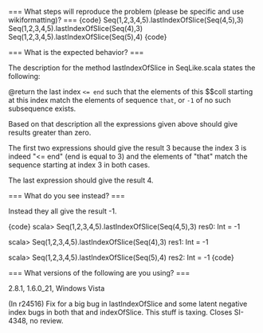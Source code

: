 === What steps will reproduce the problem (please be specific and use wikiformatting)? ===
{code}
Seq(1,2,3,4,5).lastIndexOfSlice(Seq(4,5),3)
Seq(1,2,3,4,5).lastIndexOfSlice(Seq(4),3)
Seq(1,2,3,4,5).lastIndexOfSlice(Seq(5),4)
{code}



=== What is the expected behavior? ===

The description for the method lastIndexOfSlice in SeqLike.scala states the following:

@return  the last index `<= end` such that the elements of this $$coll starting at this index
match the elements of sequence `that`, or `-1` of no such subsequence exists. 

Based on that description all the expressions given above should give results greater than zero.

The first two expressions should give the result 3 because the index 3 is indeed "<= end" (end is equal to 3) and the elements of "that" match the sequence starting at index 3 in both cases.

The last expression should give the result 4.

=== What do you see instead? ===

Instead they all give the result -1.

{code}
scala> Seq(1,2,3,4,5).lastIndexOfSlice(Seq(4,5),3)
res0: Int = -1

scala> Seq(1,2,3,4,5).lastIndexOfSlice(Seq(4),3)
res1: Int = -1

scala> Seq(1,2,3,4,5).lastIndexOfSlice(Seq(5),4)
res2: Int = -1
{code} 


=== What versions of the following are you using? ===

2.8.1, 1.6.0_21, Windows Vista

(In r24516) Fix for a big bug in lastIndexOfSlice and some latent negative index bugs
in both that and indexOfSlice.  This stuff is taxing.  Closes SI-4348, no review.
